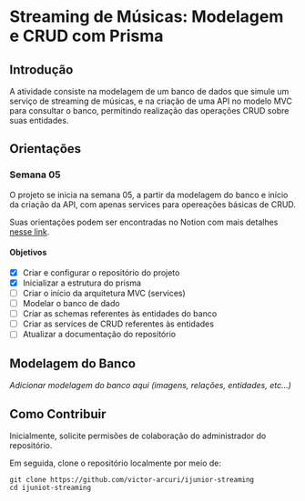 # Streaming de Músicas: Modelagem e CRUD com Prisma

## Introdução
A atividade consiste na modelagem de um banco de dados que simule um serviço de streaming de músicas, e na criação de uma API no modelo MVC para consultar o banco, permitindo realização das operações CRUD sobre suas entidades.

## Orientações

### Semana 05
O projeto se inicia na semana 05, a partir da modelagem do banco e início da criação da API, com apenas services para opereações básicas de CRUD. 

Suas orientações podem ser encontradas no Notion com mais detalhes [nesse link](https://www.notion.so/ijunior/Atividade-M-os-obra-23dc39c4674680e49aa1c6099ff31c9f).

#### Objetivos
- [X] Criar e configurar o repositório do projeto
- [X] Inicializar a estrutura do prisma 
- [ ] Criar o início da arquitetura MVC (services)
- [ ] Modelar o banco de dado
- [ ] Criar as schemas referentes às entidades do banco
- [ ] Criar as services de CRUD referentes às entidades
- [ ] Atualizar a documentação do repositório

## Modelagem do Banco
_Adicionar modelagem do banco aqui (imagens, relações, entidades, etc...)_

## Como Contribuir
Inicialmente, solicite permisões de colaboração do administrador do repositório.

Em seguida, clone o repositório localmente por meio de:
```
git clone https://github.com/victor-arcuri/ijunior-streaming
cd ijuniot-streaming

```
